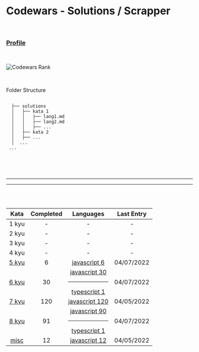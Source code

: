 # Codewars - Solutions / Scrapper


<br />

### [Profile](https://www.codewars.com/users/reikrom)


<br />

![Codewars Rank](https://www.codewars.com/users/reikrom/badges/large)

<br />

Folder Structure

```

  ├── solutions
  │   ├── kata 1
  │   │   ├── lang1.md
  │   │   ├── lang2.md
  │   │   ├── ...
  │   ├── kata 2
  │   ├── ...
  │  ...
 ...
  
```


<br /><br />

<hr /><hr />

<br /><br />
 
| Kata | Completed |  Languages  |  Last Entry |
| :---: | :---: |  :-------: | :--------: |
 | 1 kyu  | - | - | - |
| 2 kyu | - | - | - |
| 3 kyu | - | - | - |
| 4 kyu | - | - | - |
| [5 kyu](https://github.com/reikrom/codewars-scraper-2markdown/solutions/5%20kyu) | 6 |  [javascript&nbsp;6](https://github.com/reikrom/codewars-scraper-2markdown/solutions/5%20kyu/javascript.md) | 04/07/2022 |
| [6 kyu](https://github.com/reikrom/codewars-scraper-2markdown/solutions/6%20kyu) | 30 |  [javascript&nbsp;30](https://github.com/reikrom/codewars-scraper-2markdown/solutions/6%20kyu/javascript.md)<hr > [typescript&nbsp;1](https://github.com/reikrom/codewars-scraper-2markdown/solutions/6%20kyu/typescript.md) | 04/07/2022 |
| [7 kyu](https://github.com/reikrom/codewars-scraper-2markdown/solutions/7%20kyu) | 120 |  [javascript&nbsp;120](https://github.com/reikrom/codewars-scraper-2markdown/solutions/7%20kyu/javascript.md) | 04/05/2022 |
| [8 kyu](https://github.com/reikrom/codewars-scraper-2markdown/solutions/8%20kyu) | 91 |  [javascript&nbsp;90](https://github.com/reikrom/codewars-scraper-2markdown/solutions/8%20kyu/javascript.md)<hr > [typescript&nbsp;1](https://github.com/reikrom/codewars-scraper-2markdown/solutions/8%20kyu/typescript.md) | 04/07/2022 |
| [misc](https://github.com/reikrom/codewars-scraper-2markdown/solutions/misc) | 12 |  [javascript&nbsp;12](https://github.com/reikrom/codewars-scraper-2markdown/solutions/misc/javascript.md) | 04/05/2022 |